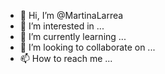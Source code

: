 - 👋 Hi, I’m @MartinaLarrea
- 👀 I’m interested in ...
- 🌱 I’m currently learning ...
- 💞️ I’m looking to collaborate on ...
- 📫 How to reach me ...

<!---
MartinaLarrea/MartinaLarrea is a ✨ special ✨ repository because its `README.md` (this file) appears on your GitHub profile.
You can click the Preview link to take a look at your changes.
--->
